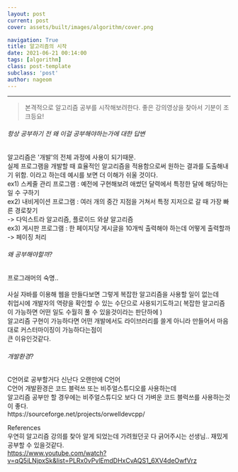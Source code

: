 ```yaml
---
layout: post
current: post
cover: assets/built/images/algorithm/cover.png

navigation: True
title: 알고리즘의 시작
date: 2021-06-21 00:14:00
tags: [algorithm]
class: post-template
subclass: 'post'
author: nageom
---
```

* * *
> 본격적으로 알고리즘 공부를 시작해보려한다. 좋은 강의영상을 찾아서 기분이 조크등요!

<h6>항상 공부하기 전 왜 이걸 공부해야하는가에 대한 답변</h6>
알고리즘은 '개발'의 전체 과정에 사용이 되기때문.<br>
실제 프로그램을 개발할 때 효율적인 알고리즘을 적용함으로써 원하는 결과를 도출해내기 위함. 이라고 하는데 
예시를 보면 더 이해가 쉬울 것이다.<br>
ex1) 스케줄 관리 프로그램 : 예전에 구현해보려 애썼던 달력에서 특정한 달에 해당하는 일 수 구하기<br>
ex2) 내비게이션 프로그램 : 여러 개의 중간 지점을 거쳐서 특정 지저으로 갈 때 가장 빠른 경로찾기<br>
-> 다익스트라 알고리즘, 플로이드 와샬 알고리즘<br>
ex3) 게시판 프로그램 : 한 페이지당 게시글을 10개씩 출력해야 하는데 어떻게 출력할까<br>
-> 페이징 처리 <br>

<h6>왜 공부해야할까?</h6>
프로그래머의 숙명.. <br><br>
사실 자바를 이용해 웹을 만들다보면 그렇게 복잡한 알고리즘을 사용할 일이 없는데 <br>
취업시에 개발자의 역량을 확인할 수 있는 수단으로 사용되기도하고( 복잡한 알고리즘이 가능하면 어떤 일도 수월히 풀 수 있을것이라는 판단하에 )<br>
알고리즘 구현이 가능하다면 어떤 개발에서도 라이브러리를 쓸게 아니라 만들어서 마음대로 커스터마이징이 가능하다는점이<br>
큰 이유인것같다.<br>



<h6>개발환경? </h6>
C언어로 공부할거다 신난다 오랜만에 C언어<br>
C언어 개발환경은 코드 블럭쓰 또는 비주얼스튜디오를 사용하는데<br>
알고리즘 공부만 할 경우에는 비주얼스튜디오 보다 더 가벼운 코드 블럭쓰를 사용하는것이 좋다.<br>
https://sourceforge.net/projects/orwelldevcpp/

References<br> 
우연히 알고리즘 강의를 찾아 알게 되었는데 가려웠던곳 다 긁어주시는 선생님.. 재밌게 공부할 수 있을것같다.<br>
https://www.youtube.com/watch?v=qQ5iLNjpxSk&list=PLRx0vPvlEmdDHxCvAQS1_6XV4deOwfVrz




